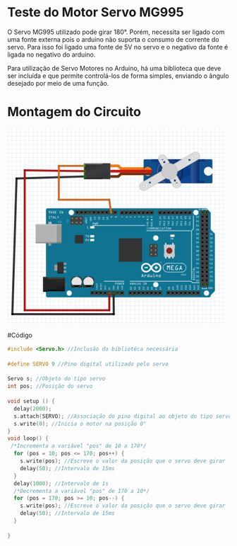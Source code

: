 # Teste do Motor Servo MG995 

O Servo MG995 utilizado pode girar 180°. Porém, necessita ser ligado com uma fonte externa pois o arduino não suporta o consumo de corrente do servo. Para isso foi ligado uma fonte de 5V no servo e o negativo da fonte é ligada no negativo do arduino. 

Para utilização de Servo Motores no Arduino, há uma biblioteca que deve ser incluída e que permite controlá-los de forma simples, enviando o ângulo desejado por meio de uma função.

# Montagem do Circuito

![Servo](../Figuras/servo.png)

#Código

~~~C
#include <Servo.h> //Inclusão da bibliotéca necessária

#define SERVO 9 //Pino digital utilizado pelo servo

Servo s; //Objeto do tipo servo
int pos; //Posição do servo

void setup () {
  delay(2000);
  s.attach(SERVO); //Associação do pino digital ao objeto do tipo servo
  s.write(0); //Inicia o motor na posição 0°
}
void loop() {
 /*Incrementa a variável "pos" de 10 a 170*/
  for (pos = 10; pos <= 170; pos++) { 
    s.write(pos); //Escreve o valor da posição que o servo deve girar
    delay(50); //Intervalo de 15ms
  }
  delay(1000); //Intervalo de 1s
  /*Decrementa a variável "pos" de 170 a 10*/
  for (pos = 170; pos >= 10; pos--) { 
    s.write(pos); //Escreve o valor da posição que o servo deve girar
    delay(50); //Intervalo de 15ms
  }

}
~~~
